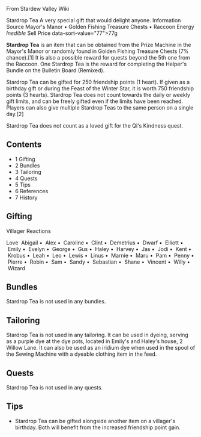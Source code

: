From Stardew Valley Wiki

Stardrop Tea A very special gift that would delight anyone. Information Source Mayor's Manor • Golden Fishing Treasure Chests • Raccoon Energy *Inedible* Sell Price data-sort-value="77"&gt;77g

**Stardrop Tea** is an item that can be obtained from the Prize Machine in the Mayor's Manor or randomly found in Golden Fishing Treasure Chests (7% chance).\[1] It is also a possible reward for quests beyond the 5th one from the Raccoon. One Stardrop Tea is the reward for completing the Helper's Bundle on the Bulletin Board (Remixed).

Stardrop Tea can be gifted for 250 friendship points (1 heart). If given as a birthday gift or during the Feast of the Winter Star, it is worth 750 friendship points (3 hearts). Stardrop Tea does not count towards the daily or weekly gift limits, and can be freely gifted even if the limits have been reached. Players can also give multiple Stardrop Teas to the same person on a single day.\[2]

Stardrop Tea does not count as a loved gift for the Qi's Kindness quest.

## Contents

- 1 Gifting
- 2 Bundles
- 3 Tailoring
- 4 Quests
- 5 Tips
- 6 References
- 7 History

## Gifting

Villager Reactions

Love  Abigail •  Alex •  Caroline •  Clint •  Demetrius •  Dwarf •  Elliott •  Emily •  Evelyn •  George •  Gus •  Haley •  Harvey •  Jas •  Jodi •  Kent •  Krobus •  Leah •  Leo •  Lewis •  Linus •  Marnie •  Maru •  Pam •  Penny •  Pierre •  Robin •  Sam •  Sandy •  Sebastian •  Shane •  Vincent •  Willy •  Wizard

## Bundles

Stardrop Tea is not used in any bundles.

## Tailoring

Stardrop Tea is not used in any tailoring. It can be used in dyeing, serving as a purple dye at the dye pots, located in Emily's and Haley's house, 2 Willow Lane. It can also be used as an iridium dye when used in the spool of the Sewing Machine with a dyeable clothing item in the feed.

## Quests

Stardrop Tea is not used in any quests.

## Tips

- Stardrop Tea can be gifted alongside another item on a villager's birthday. Both will benefit from the increased friendship point gain.
